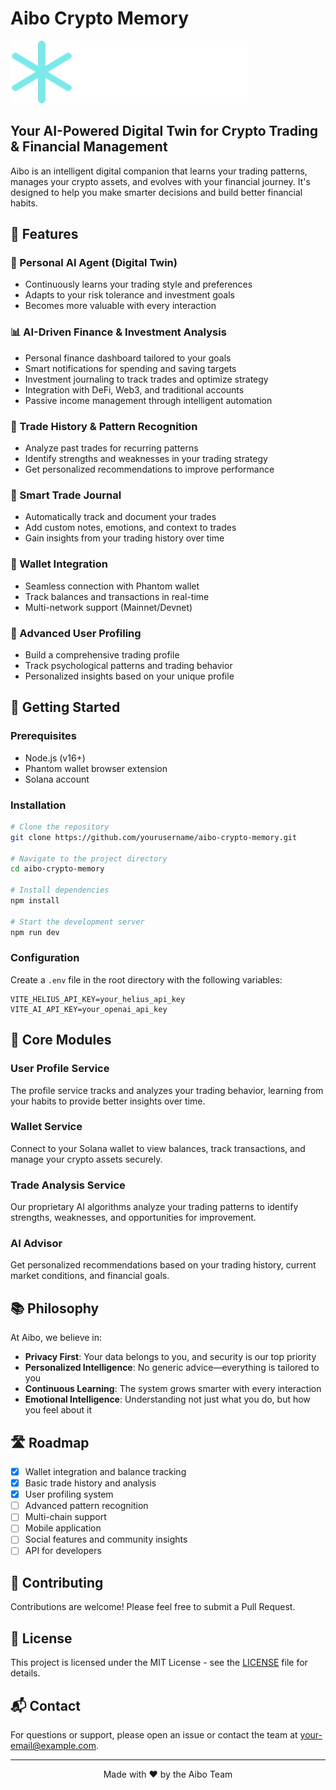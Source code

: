 # Aibo Crypto Memory

![Aibo Logo](public/images/Aibo_logo2.png)

## Your AI-Powered Digital Twin for Crypto Trading & Financial Management

Aibo is an intelligent digital companion that learns your trading patterns, manages your crypto assets, and evolves with your financial journey. It's designed to help you make smarter decisions and build better financial habits.

## 🌟 Features

### 🤖 Personal AI Agent (Digital Twin)
- Continuously learns your trading style and preferences
- Adapts to your risk tolerance and investment goals
- Becomes more valuable with every interaction

### 📊 AI-Driven Finance & Investment Analysis
- Personal finance dashboard tailored to your goals
- Smart notifications for spending and saving targets
- Investment journaling to track trades and optimize strategy
- Integration with DeFi, Web3, and traditional accounts
- Passive income management through intelligent automation

### 🔄 Trade History & Pattern Recognition
- Analyze past trades for recurring patterns
- Identify strengths and weaknesses in your trading strategy
- Get personalized recommendations to improve performance

### 📝 Smart Trade Journal
- Automatically track and document your trades
- Add custom notes, emotions, and context to trades
- Gain insights from your trading history over time

### 👛 Wallet Integration
- Seamless connection with Phantom wallet
- Track balances and transactions in real-time
- Multi-network support (Mainnet/Devnet)

### 🧠 Advanced User Profiling
- Build a comprehensive trading profile
- Track psychological patterns and trading behavior
- Personalized insights based on your unique profile

## 🚀 Getting Started

### Prerequisites
- Node.js (v16+)
- Phantom wallet browser extension
- Solana account

### Installation

```bash
# Clone the repository
git clone https://github.com/yourusername/aibo-crypto-memory.git

# Navigate to the project directory
cd aibo-crypto-memory

# Install dependencies
npm install

# Start the development server
npm run dev
```

### Configuration
Create a `.env` file in the root directory with the following variables:
```
VITE_HELIUS_API_KEY=your_helius_api_key
VITE_AI_API_KEY=your_openai_api_key
```

## 🧩 Core Modules

### User Profile Service
The profile service tracks and analyzes your trading behavior, learning from your habits to provide better insights over time.

### Wallet Service
Connect to your Solana wallet to view balances, track transactions, and manage your crypto assets securely.

### Trade Analysis Service
Our proprietary AI algorithms analyze your trading patterns to identify strengths, weaknesses, and opportunities for improvement.

### AI Advisor
Get personalized recommendations based on your trading history, current market conditions, and financial goals.

## 📚 Philosophy

At Aibo, we believe in:

- **Privacy First**: Your data belongs to you, and security is our top priority
- **Personalized Intelligence**: No generic advice—everything is tailored to you
- **Continuous Learning**: The system grows smarter with every interaction
- **Emotional Intelligence**: Understanding not just what you do, but how you feel about it

## 🛣️ Roadmap

- [x] Wallet integration and balance tracking
- [x] Basic trade history and analysis
- [x] User profiling system
- [ ] Advanced pattern recognition
- [ ] Multi-chain support
- [ ] Mobile application
- [ ] Social features and community insights
- [ ] API for developers

## 🤝 Contributing

Contributions are welcome! Please feel free to submit a Pull Request.

## 📄 License

This project is licensed under the MIT License - see the [LICENSE](LICENSE) file for details.

## 📬 Contact

For questions or support, please open an issue or contact the team at [your-email@example.com](mailto:your-email@example.com).

---

<p align="center">Made with ❤️ by the Aibo Team</p>

